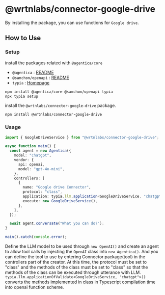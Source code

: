 # @wrtnlabs/connector-google-drive

By installing the package, you can use functions for `Google drive`.

## How to Use

### Setup

install the packages related with `@agentica/core`

- `@agentica` : [README](https://github.com/wrtnlabs/agentica)
- `@samchon/openapi` : [README](https://github.com/samchon/openapi)
- `typia` : [Homepage](https://typia.io/)

```bash
npm install @agentica/core @samchon/openapi typia
npx typia setup
```

install the `@wrtnlabs/connector-google-drive` package.

```bash
npm install @wrtnlabs/connector-google-drive
```

### Usage

```ts
import { GoogleDriveService } from "@wrtnlabs/connector-google-drive";

async function main() {
  const agent = new Agentica({
    model: "chatgpt",
    vendor: {
      api: openai,
      model: "gpt-4o-mini",
    },
    controllers: [
      {
        name: "Google drive Connector",
        protocol: "class",
        application: typia.llm.application<GoogleDriveService, "chatgpt">(),
        execute: new GoogleDriveService(),
      },
    ],
  });

  await agent.conversate("What you can do?");
}

main().catch(console.error);
```

Define the LLM model to be used through `new OpenAI()` and create an agent to allow tool calls by injecting the `OpenAI` class into `new Agentica()`. And you can define the tool to use by entering Connector package(tool) in the controllers part of the creator. At this time, the protocol must be set to "class" and the methods of the class must be set to "class" so that the methods of the class can be executed through utterance with LLM. `typia.llm.applicationOfValidate<GoogleDriveService, "chatgpt">()` converts the methods implemented in class in Typescript compilation time into openai function scheme.
